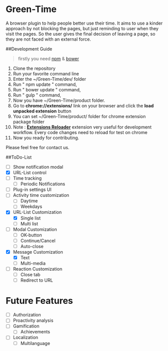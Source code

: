 # Green-Time
A browser plugin to help people better use their time. It aims to use a kinder approach by not blocking the pages, but just reminding to user when they visit the pages. So the user gives the final decision of leaving a page, so they are not faced with an external force.

##Development Guide

> firstly you need [npm](https://nodejs.org/en/)  & [bower](http://bower.io/)

1. Clone the repository
2. Run your favorite command line
3. Enter the ~/Green-Time/dev/ folder
  1. Run " npm update " command,
  2. Run " bower update " command,
  3. Run " gulp " command,
  4. Now you have ~/Green-Time/product folder.
4. Go to **chrome://extensions/** link on your browser and click the **load unpacked extension** button
  1. You can set ~/Green-Time/product/ folder for chrome extension package folder
  2. Note : **[Extensions Reloader](https://chrome.google.com/webstore/detail/extensions-reloader/fimgfedafeadlieiabdeeaodndnlbhid/)** extension very useful for development workflow. Every code changes need to reload for test on chrome
5. Now you ready for contributing.

Please feel free for contact us.

##ToDo-List


- [ ] Show notification modal
- [x] URL-List control
- [ ] Time tracking
  - [ ] Periodic Notifications
- [ ] Plug-in settings UI
- [ ] Activity time customization
  - [ ] Daytime
  - [ ] Weekdays
- [x] URL-List Customization
  - [x] Single list
  - [ ] Multi list
- [ ] Modal Customization
  - [ ] OK-button
  - [ ] Continue/Cancel
  - [ ] Auto-close
- [x] Message Customization
  - [x] Text
  - [ ] Multi-media
- [ ] Reaction Customization
  - [ ] Close tab
  - [ ] Redirect to URL

# Future Features

- [ ] Authorization
- [ ] Proactivity analysis
- [ ] Gamification
  - [ ] Achievements
- [ ] Localization
  - [ ] Multilanguage
